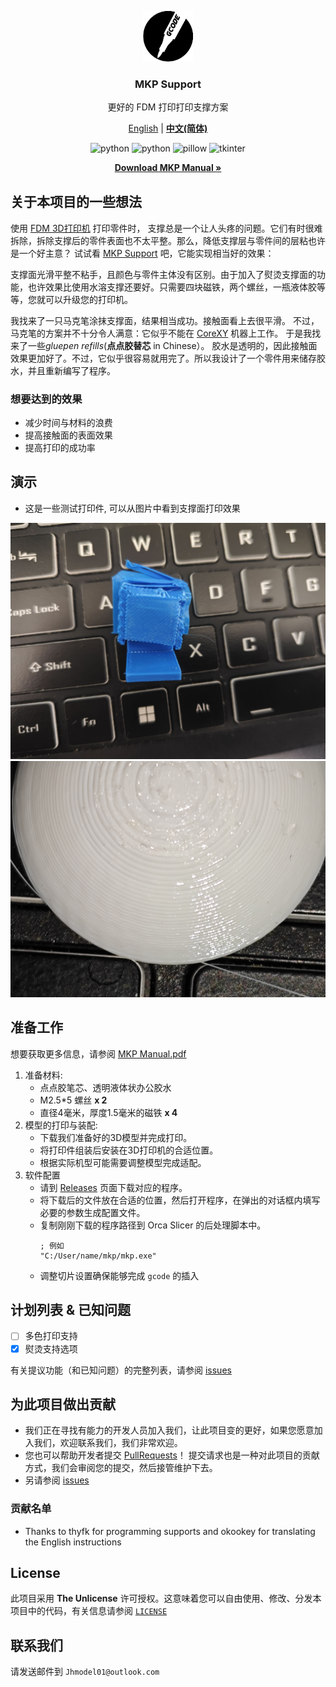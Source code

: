 <div align="center" style="margin: 30px 0 30px 0">
   <a href="https://github.com/YZcat2023/MKPSupport">
      <img width="80px" src="assets/icon_round.png" alt="icon">
   </a>
   <h3>MKP Support</h3>
   <p>更好的 FDM 打印打印支撑方案</p>
   <a href="README.md">English</a> |
   <a href="#"><b>中文(简体)</b></a>
   <p>
      <img src="https://img.shields.io/badge/build-uv-29AC47" alt="python">
      <img src="https://img.shields.io/badge/Python-3.12%2B-blue" alt="python">
      <img src="https://img.shields.io/badge/Pillow-10.2%2B-green" alt="pillow">
      <img src="https://img.shields.io/badge/tkinter-8.6%2B-green" alt="tkinter">
   </p>
   <p>
      <a href="MKP%20Manual.pdf">
         <strong>Download MKP Manual »</strong>
      </a>
   </p>
</div>

## 关于本项目的一些想法

使用 [FDM 3D打印机](https://en.wikipedia.org/wiki/Fused_filament_fabrication#Fused_deposition_modeling) 打印零件时，
支撑总是一个让人头疼的问题。它们有时很难拆除，拆除支撑后的零件表面也不太平整。那么，降低支撑层与零件间的层粘也许是一个好主意？
试试看 [MKP Support](https://github.com/YZcat2023/MKPSupport) 吧，它能实现相当好的效果：

支撑面光滑平整不粘手，且颜色与零件主体没有区别。由于加入了熨烫支撑面的功能，也许效果比使用水溶支撑还要好。只需要四块磁铁，两个螺丝，一瓶液体胶等等，您就可以升级您的打印机。

我找来了一只马克笔涂抹支撑面，结果相当成功。接触面看上去很平滑。
不过，马克笔的方案并不十分令人满意：它似乎不能在 [CoreXY](https://en.wikipedia.org/wiki/CoreXY) 机器上工作。
于是我找来了一些*gluepen refills*(**点点胶替芯** in Chinese）。
胶水是透明的，因此接触面效果更加好了。不过，它似乎很容易就用完了。所以我设计了一个零件用来储存胶水，并且重新编写了程序。

### 想要达到的效果

- 减少时间与材料的浪费
- 提高接触面的表面效果
- 提高打印的成功率

## 演示

- 这是一些测试打印件, 可以从图片中看到支撑面打印效果

<img width="600px" src="images/blue.jpg" alt="sample">
<img width="600px" src="images/1739420103133.jpg" alt="sample">

## 准备工作

想要获取更多信息，请参阅 [MKP Manual.pdf](MKP%20Manual.pdf)

1. 准备材料:
   * 点点胶笔芯、透明液体状办公胶水
   * M2.5*5 螺丝 **x 2**
   * 直径4毫米，厚度1.5毫米的磁铁 **x 4**
2. 模型的打印与装配:
   * 下载我们准备好的3D模型并完成打印。
   * 将打印件组装后安装在3D打印机的合适位置。
   * 根据实际机型可能需要调整模型完成适配。
3. 软件配置
   * 请到 [Releases](https://github.com/YZcat2023/MKPSupport/releases/latest) 页面下载对应的程序。
   * 将下载后的文件放在合适的位置，然后打开程序，在弹出的对话框内填写必要的参数生成配置文件。
   * 复制刚刚下载的程序路径到 Orca Slicer 的后处理脚本中。
     ```gcode
     ; 例如
     "C:/User/name/mkp/mkp.exe"
     ```
   * 调整切片设置确保能够完成 `gcode` 的插入

## 计划列表 & 已知问题

- [ ] 多色打印支持
- [x] 熨烫支持选项

有关提议功能（和已知问题）的完整列表，请参阅 [issues](https://github.com/YZcat2023/MKPSupport/issues)

## 为此项目做出贡献

- 我们正在寻找有能力的开发人员加入我们，让此项目变的更好，如果您愿意加入我们，欢迎联系我们，我们非常欢迎。
- 您也可以帮助开发者提交  [PullRequests](https://github.com/YZcat2023/MKPSupport/pulls)！
  提交请求也是一种对此项目的贡献方式，我们会审阅您的提交，然后接管维护下去。
- 另请参阅 [issues](https://github.com/YZcat2023/MKPSupport/issues)

### 贡献名单

- Thanks to thyfk for programming supports and okookey for translating the English instructions

<!-- TODO: 贡献者成员名单 -->

## License

此项目采用 **The Unlicense** 许可授权。这意味着您可以自由使用、修改、分发本项目中的代码，有关信息请参阅 [`LICENSE`](../LICENSE)

## 联系我们

请发送邮件到 `Jhmodel01@outlook.com`
